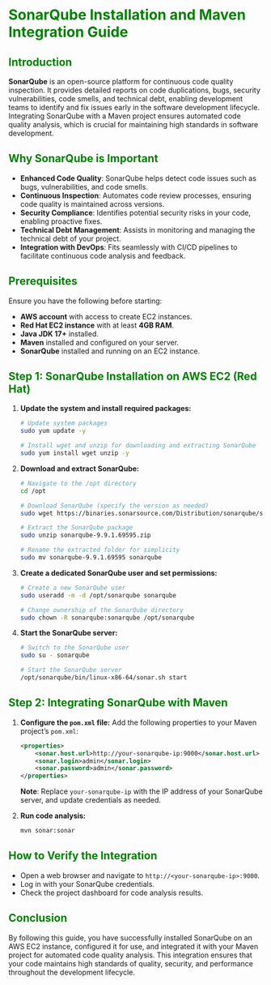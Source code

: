 # **<span style="color:green">SonarQube Installation and Maven Integration Guide</span>**

## **<span style="color:green">Introduction</span>**

**SonarQube** is an open-source platform for continuous code quality inspection. It provides detailed reports on code duplications, bugs, security vulnerabilities, code smells, and technical debt, enabling development teams to identify and fix issues early in the software development lifecycle. Integrating SonarQube with a Maven project ensures automated code quality analysis, which is crucial for maintaining high standards in software development.

## **<span style="color:green">Why SonarQube is Important</span>**

- **Enhanced Code Quality**: SonarQube helps detect code issues such as bugs, vulnerabilities, and code smells.
- **Continuous Inspection**: Automates code review processes, ensuring code quality is maintained across versions.
- **Security Compliance**: Identifies potential security risks in your code, enabling proactive fixes.
- **Technical Debt Management**: Assists in monitoring and managing the technical debt of your project.
- **Integration with DevOps**: Fits seamlessly with CI/CD pipelines to facilitate continuous code analysis and feedback.

## **<span style="color:green">Prerequisites</span>**

Ensure you have the following before starting:
- **AWS account** with access to create EC2 instances.
- **Red Hat EC2 instance** with at least **4GB RAM**.
- **Java JDK 17+** installed.
- **Maven** installed and configured on your server.
- **SonarQube** installed and running on an EC2 instance.

## **<span style="color:green">Step 1: SonarQube Installation on AWS EC2 (Red Hat)</span>**

1. **Update the system and install required packages:**
    ```bash
    # Update system packages
    sudo yum update -y

    # Install wget and unzip for downloading and extracting SonarQube
    sudo yum install wget unzip -y
    ```

2. **Download and extract SonarQube:**
    ```bash
    # Navigate to the /opt directory
    cd /opt

    # Download SonarQube (specify the version as needed)
    sudo wget https://binaries.sonarsource.com/Distribution/sonarqube/sonarqube-9.9.1.69595.zip

    # Extract the SonarQube package
    sudo unzip sonarqube-9.9.1.69595.zip

    # Rename the extracted folder for simplicity
    sudo mv sonarqube-9.9.1.69595 sonarqube
    ```

3. **Create a dedicated SonarQube user and set permissions:**
    ```bash
    # Create a new SonarQube user
    sudo useradd -m -d /opt/sonarqube sonarqube

    # Change ownership of the SonarQube directory
    sudo chown -R sonarqube:sonarqube /opt/sonarqube
    ```

4. **Start the SonarQube server:**
    ```bash
    # Switch to the SonarQube user
    sudo su - sonarqube

    # Start the SonarQube server
    /opt/sonarqube/bin/linux-x86-64/sonar.sh start
    ```

## **<span style="color:green">Step 2: Integrating SonarQube with Maven</span>**

1. **Configure the `pom.xml` file:**
    Add the following properties to your Maven project’s `pom.xml`:
    ```xml
    <properties>
        <sonar.host.url>http://your-sonarqube-ip:9000</sonar.host.url>
        <sonar.login>admin</sonar.login>
        <sonar.password>admin</sonar.password>
    </properties>
    ```

    **Note**: Replace `your-sonarqube-ip` with the IP address of your SonarQube server, and update credentials as needed.

2. **Run code analysis:**
    ```bash
    mvn sonar:sonar
    ```

## **<span style="color:green">How to Verify the Integration</span>**

- Open a web browser and navigate to `http://<your-sonarqube-ip>:9000`.
- Log in with your SonarQube credentials.
- Check the project dashboard for code analysis results.

## **<span style="color:green">Conclusion</span>**

By following this guide, you have successfully installed SonarQube on an AWS EC2 instance, configured it for use, and integrated it with your Maven project for automated code quality analysis. This integration ensures that your code maintains high standards of quality, security, and performance throughout the development lifecycle.
